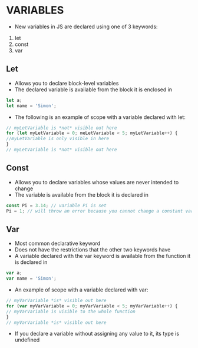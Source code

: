 # VARIABLES

* New variables in JS are declared using one of 3 keywords:
1. let
2. const
3. var

## Let
* Allows you to declare block-level variables
* The declared variable is available from the block it is enclosed in
```javascript
let a;
let name = 'Simon';
```
* The following is an example of scope with a variable declared with let:
```javascript
// myLetVariable is *not* visible out here
for (let myLetVariable = 0; meLetVariable < 5; myLetVariable++) {
//myLetVariable is only visible in here
}
// myLetVariable is *not* visible out here
```

## Const
* Allows you to declare variables whose values are never intended to change
* The variable is available from the block it is declared in
```javascript
const Pi = 3.14; // variable Pi is set
Pi = 1; // will throw an error because you cannot change a constant variable
```

## Var
* Most common declarative keyword
* Does not have the restrictions that the other two keywords have
* A variable declared with the var keyword is available from the function it is declared in
```javascript
var a;
var name = 'Simon';
```
* An example of scope with a variable declared with var:
```javascript
// myVarVariable *is* visible out here
for (var myVarVariable = 0; myVarVariable < 5; myVarVariable++) {
// myVarVariable is visible to the whole function
}
// myVarVariable *is* visible out here
```
* If you declare a variable without assigning any value to it, its type is undefined
